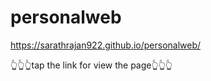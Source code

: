 # personalweb

https://sarathrajan922.github.io/personalweb/    
      
👆👆👆tap the link for view the page👆👆👆
  

